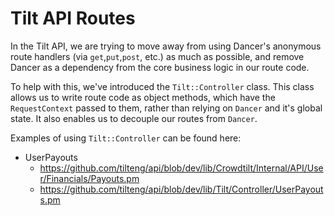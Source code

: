 # Tilt API Routes

In the Tilt API, we are trying to move away from using Dancer's anonymous route
handlers (via `get`,`put`,`post`, etc.) as much as possible, and remove
Dancer as a dependency from the core business logic in our route code.

To help with this, we've introduced the `Tilt::Controller` class.  This class
allows us to write route code as object methods, which have the `RequestContext`
passed to them, rather than relying on `Dancer` and it's global state.  It also
enables us to decouple our routes from `Dancer`.

Examples of using `Tilt::Controller` can be found here:

* UserPayouts
    * https://github.com/tilteng/api/blob/dev/lib/Crowdtilt/Internal/API/User/Financials/Payouts.pm
    * https://github.com/tilteng/api/blob/dev/lib/Tilt/Controller/UserPayouts.pm
    
